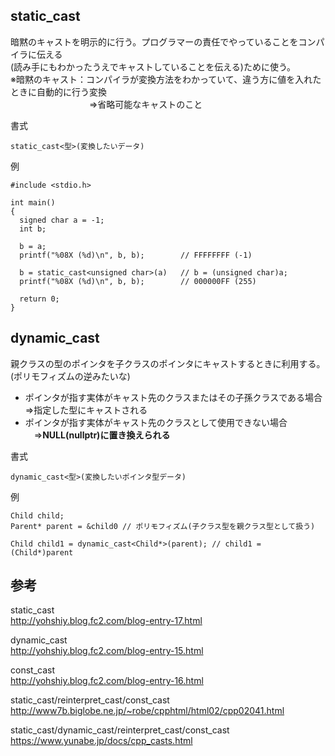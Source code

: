 ## static_cast
暗黙のキャストを明示的に行う。プログラマーの責任でやっていることをコンパイラに伝える  
(読み手にもわかったうえでキャストしていることを伝える)ために使う。  
 ※暗黙のキャスト：コンパイラが変換方法をわかっていて、違う方に値を入れたときに自動的に行う変換  
 　　　　　　　　　⇒省略可能なキャストのこと  
 
 書式
 ```
 static_cast<型>(変換したいデータ)
 ```
 

  例
  ```
  #include <stdio.h>

int main()
{
    signed char a = -1;
    int b;

    b = a;
    printf("%08X (%d)\n", b, b);        // FFFFFFFF (-1)

    b = static_cast<unsigned char>(a)   // b = (unsigned char)a;
    printf("%08X (%d)\n", b, b);        // 000000FF (255)

    return 0;
}
  ```
  
  ## dynamic_cast
  親クラスの型のポインタを子クラスのポインタにキャストするときに利用する。  
  (ポリモフィズムの逆みたいな)  
  - ポインタが指す実体がキャスト先のクラスまたはその子孫クラスである場合  
    ⇒指定した型にキャストされる
  - ポインタが指す実体がキャスト先のクラスとして使用できない場合  
  　⇒**NULL(nullptr)に置き換えられる**  
   
   書式
   ```
   dynamic_cast<型>(変換したいポインタ型データ)
   ```
   
   例 
   ```
   Child child;
   Parent* parent = &child0 // ポリモフィズム(子クラス型を親クラス型として扱う)
   
   Child child1 = dynamic_cast<Child*>(parent); // child1 = (Child*)parent
   ```
   
   ## 参考
   static_cast  
   http://yohshiy.blog.fc2.com/blog-entry-17.html
   
   dynamic_cast  
   http://yohshiy.blog.fc2.com/blog-entry-15.html
   
   const_cast  
   http://yohshiy.blog.fc2.com/blog-entry-16.html
   
   static_cast/reinterpret_cast/const_cast  
   http://www7b.biglobe.ne.jp/~robe/cpphtml/html02/cpp02041.html
   
   static_cast/dynamic_cast/reinterpret_cast/const_cast  
   https://www.yunabe.jp/docs/cpp_casts.html
